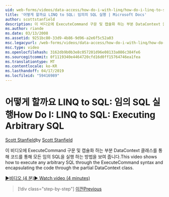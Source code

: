 ```yaml
---
uid: web-forms/videos/data-access/how-do-i-with-linq/how-do-i-linq-to-sql-executing-arbitrary-sql
title: '어떻게 할까요 LINQ to SQL: 임의의 SQL 실행 | Microsoft Docs'
author: scottstanfield
description: 이 비디오에 ExecuteCommand 구문 및 캡슐화 하는 부분 DataContext 클래스를 통해 코드를 통해 모든 임의 SQL을 실행 하는 방법을 보여 줍니다.
ms.author: riande
ms.date: 03/13/2008
ms.assetid: 9251bc80-33d9-4b86-9d96-a2e6f5c52a03
msc.legacyurl: /web-forms/videos/data-access/how-do-i-with-linq/how-do-i-linq-to-sql-executing-arbitrary-sql
msc.type: video
ms.openlocfilehash: 3162db9b0b3e8c057201d96e08133a086c384fe6
ms.sourcegitcommit: 0f1119340e4464720cfd16d0ff15764746ea1fea
ms.translationtype: MT
ms.contentlocale: ko-KR
ms.lasthandoff: 04/17/2019
ms.locfileid: "59416989"
---
```

# <a name="how-do-i-linq-to-sql-executing-arbitrary-sql"></a><span data-ttu-id="1e52f-103">어떻게 할까요 LINQ to SQL: 임의 SQL 실행</span><span class="sxs-lookup"><span data-stu-id="1e52f-103">How Do I: LINQ to SQL: Executing Arbitrary SQL</span></span>

<span data-ttu-id="1e52f-104">[Scott Stanfield](https://github.com/scottstanfield)</span><span class="sxs-lookup"><span data-stu-id="1e52f-104">by [Scott Stanfield](https://github.com/scottstanfield)</span></span>

<span data-ttu-id="1e52f-105">이 비디오에 ExecuteCommand 구문 및 캡슐화 하는 부분 DataContext 클래스를 통해 코드를 통해 모든 임의 SQL을 실행 하는 방법을 보여 줍니다.</span><span class="sxs-lookup"><span data-stu-id="1e52f-105">This video shows how to execute any arbitrary SQL through the ExecuteCommand syntax and encapsulating the code through the partial DataContext class.</span></span>

[<span data-ttu-id="1e52f-106">&#9654;비디오 (4 분)</span><span class="sxs-lookup"><span data-stu-id="1e52f-106">&#9654; Watch video (4 minutes)</span></span>](https://channel9.msdn.com/Blogs/ASP-NET-Site-Videos/how-do-i-linq-to-sql-executing-arbitrary-sql)

> [!div class="step-by-step"]
> [<span data-ttu-id="1e52f-107">이전</span><span class="sxs-lookup"><span data-stu-id="1e52f-107">Previous</span></span>](how-do-i-linq-to-sql-updating-with-stored-procedures.md)
